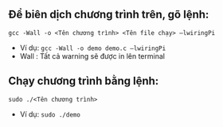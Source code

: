 ## Để biên dịch chương trình trên, gõ lệnh:
`gcc -Wall -o <Tên chương trình> <Tên file chạy> –lwiringPi`
- Ví dụ: `gcc -Wall -o demo demo.c –lwiringPi`
- Wall : Tất cả warning sẽ được in lên terminal 
## Chạy chương trình bằng lệnh: 
`sudo ./<Tên chương trình>`
- Ví dụ: `sudo ./demo`